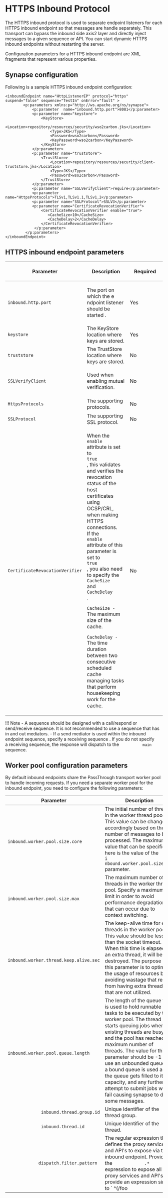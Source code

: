 # HTTPS Inbound Protocol

The HTTPS inbound protocol is used to separate endpoint listeners for
each HTTPS inbound endpoint so that messages are handle separately. This
transport can bypass the inbound side axis2 layer and directly inject
messages to a given sequence or API. You can start dynamic HTTPS inbound
endpoints without restarting the server.

Configuration parameters for a HTTPS inbound endpoint are XML fragments
that represent various properties.

## Synapse configuration

Following is a sample HTTPS inbound endpoint configuration:

```
<inboundEndpoint name="HttpListenerEP" protocol="https" suspend="false" sequence="TestIn" onError="fault" >
        <p:parameters xmlns:p="http://ws.apache.org/ns/synapse">
            <p:parameter  name="inbound.http.port">8081</p:parameter>
            <p:parameter name="keystore">
                <KeyStore>
                    <Location>repository/resources/security/wso2carbon.jks</Location>
                    <Type>JKS</Type>
                    <Password>wso2carbon</Password>
                    <KeyPassword>wso2carbon</KeyPassword>
                </KeyStore>
            </p:parameter>
            <p:parameter name="truststore">
                <TrustStore>
                    <Location>repository/resources/security/client-truststore.jks</Location>
                    <Type>JKS</Type>
                    <Password>wso2carbon</Password>
                </TrustStore>
            </p:parameter>
            <p:parameter name="SSLVerifyClient">require</p:parameter>
            <p:parameter name="HttpsProtocols">TLSv1,TLSv1.1,TLSv1.2</p:parameter>
            <p:parameter name="SSLProtocol">SSLV3</p:parameter>
            <p:parameter name="CertificateRevocationVerifier">
                <CertificateRevocationVerifier enable="true">
                   <CacheSize>10</CacheSize>
                   <CacheDelay>2</CacheDelay>
                </CertificateRevocationVerifier>
             </p:parameter>
         </p:parameters>
</inboundEndpoint>
```

## HTTPS inbound endpoint parameters

<table>
<colgroup>
<col style="width: 33%" />
<col style="width: 33%" />
<col style="width: 33%" />
</colgroup>
<thead>
<tr class="header">
<th><p>Parameter</p></th>
<th><p>Description</p></th>
<th><p>Required</p></th>
</tr>
</thead>
<tbody>
<tr class="odd">
<td><pre><code>inbound.http.port</code></pre></td>
<td><p>The port on which the e ndpoint listener should be started .</p></td>
<td>Yes</td>
</tr>
<tr class="even">
<td><pre><code>keystore</code></pre></td>
<td>The KeyStore location where keys are stored.</td>
<td>Yes</td>
</tr>
<tr class="odd">
<td><pre><code>truststore</code></pre></td>
<td>The TrustStore location where keys are stored.</td>
<td>No</td>
</tr>
<tr class="even">
<td><pre><code>SSLVerifyClient</code></pre></td>
<td><p>Used when enabling mutual verification.</p></td>
<td>No</td>
</tr>
<tr class="odd">
<td><pre><code>HttpsProtocols</code></pre></td>
<td>The supporting protocols.</td>
<td>No</td>
</tr>
<tr class="even">
<td><pre><code>SSLProtocol</code></pre></td>
<td>The supporting SSL protocol.</td>
<td>No</td>
</tr>
<tr class="odd">
<td><pre><code>CertificateRevocationVerifier</code></pre></td>
<td><p>When the <code>              enable             </code> attribute is set to <code>              true             </code> , this validates and verifies the revocation status of the host certificates using OCSP/CRL, when making HTTPS connections.<br />
If the <code>              enable             </code> attribute of this parameter is set to <code>              true             </code> , you also need to specify the <code>              CacheSize             </code> and <code>              CacheDelay             </code> .<br />
<code>              CacheSize -             </code> The maximum size of the cache.<br />
<code>              CacheDelay -             </code> The time duration between two consecutive scheduled cache managing tasks that perform housekeeping work for the cache.</p></td>
<td>No</td>
</tr>
</tbody>
</table>

!!! Note
    -   A sequence should be designed with a call/respond or send/receive sequence. It is not recommended to use a sequence that has in and out mediators.
    -   If a send mediator is used within the inbound endpoint sequence, specify a receiving sequence . If you do not specify a receiving sequence, the response will dispatch to the `           main          ` sequence.

## Worker pool configuration parameters

By default inbound endpoints share the PassThrough transport worker pool to handle incoming requests. If you need a separate worker pool for the
inbound endpoint, you need to configure the following parameters:

| Parameter                                                         | Description                                                                                                                                                                                                                                                                                                                                                                                                                                                               | Default Value                           |
|-------------------------------------------------------------------|---------------------------------------------------------------------------------------------------------------------------------------------------------------------------------------------------------------------------------------------------------------------------------------------------------------------------------------------------------------------------------------------------------------------------------------------------------------------------|-----------------------------------------|
| `              inbound.worker.pool.size.core             `        | The initial number of threads in the worker thread pool. This value can be changed accordingly based on the number of messages to be processed. The maximum value that can be specified here is the value of the `             i             nbound.worker.pool.size.max            ` parameter.                                                                                                                                                                          | 400                                     |
| `              inbound.worker.pool.size.max             `         | The maximum number of threads in the worker thread pool. Specify a maximum limit in order to avoid performance degradation that can occur due to context switching.                                                                                                                                                                                                                                                                                                       | 500                                     |
| `              inbound.worker.thread.keep.alive.sec             ` | The keep-alive time for extra threads in the worker pool. This value should be less than the socket timeout. When this time is elapsed for an extra thread, it will be destroyed. The purpose of this parameter is to optimize the usage of resources by avoiding wastage that results from having extra threads that are not utilized.                                                                                                                                   | `             60            `           |
| `              inbound.worker.pool.queue.length             `     | The length of the queue that is used to hold runnable tasks to be executed by the worker pool. The thread pool starts queuing jobs when all existing threads are busy and the pool has reached the maximum number of threads. The value for this parameter should be -1 to use an unbounded queue. If a bound queue is used and the queue gets filled to its capacity, and any further attempt to submit jobs will fail causing synapse to drop some messages.            | -1                                      |
| `              inbound.thread.group.id             `              | Unique Identifier of the thread group.                                                                                                                                                                                                                                                                                                                                                                                                                                    | PassThrough inbound worker thread group |
| `              inbound.thread.id             `                    | Unique Identifier of the thread.                                                                                                                                                                                                                                                                                                                                                                                                                                          | PassThroughInboundWorkerThread          |
| `             dispatch.filter.pattern            `                | The regular expression that defines the proxy services and API's to expose via the inbound endpoint. Provide the `             .*            ` expression to expose all proxy services and API's or provide an expression similar to `             ^(/foo|/bar|/services/MyProxy)$            ` to define a set of services to expose via the inbound endpoint. If you do not provide an expression only the defined sequence of the inbound endpoint will be accessible. | blank                                   |